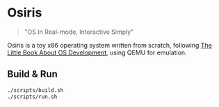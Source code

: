 # Osiris

> "OS In Real-mode, Interactive Simply"

Osiris is a toy x86 operating system written from scratch, following [The Little Book About OS Development](https://littleosbook.github.io/), using QEMU for emulation.

## Build & Run

```bash
./scripts/build.sh
./scripts/run.sh
```